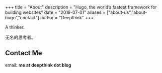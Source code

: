 +++
title = "About"
description = "Hugo, the world’s fastest framework for building websites"
date = "2019-07-01"
aliases = ["about-us","about-hugo","contact"]
author = "Deepthink"
+++

A thinker.

无名的思考者。

## Contact Me

email: **me at deepthink dot blog**
